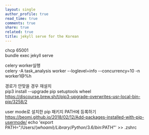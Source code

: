```yaml
---
layout: single
author_profile: true
read_time: true
comments: true
share: true
related: true
title: jekyll serve for the Korean
---
```


chcp 65001  
bundle exec jekyll serve

celery worker실행  
celery -A task_analysis worker --loglevel=info --concurrency=10 -n worker1@%h   


경로가 안맞을 경우 재설치  
pip3 install --upgrade pip setuptools wheel  
https://discourse.brew.sh/t/pip3-upgrade-overwrites-usr-local-bin-pip/3258/2

user mode로 설치한 pip 패키지 PATH에 등록하기
https://beomi.github.io/2018/02/12/Add-packages-installed-with-pip-usermode/
echo 'export PATH="/Users/$(whoami)/Library/Python/3.6/bin:$PATH"' >> .zshrc
